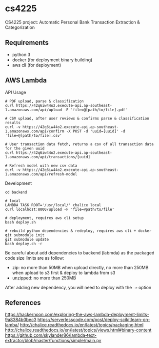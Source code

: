 # cs4225
CS4225 project: Automatic Personal Bank Transaction Extraction &amp; Categorization

## Requirements
- python 3
- docker (for deployment binary building)
- aws cli (for deployment)

## AWS Lambda

API Usage

```
# PDF upload, parse & classification
curl https://42q6iw44o2.execute-api.ap-southeast-1.amazonaws.com/api/upload -F 'file=@[path/to/file].pdf'

# CSV upload, after user reviews & confirms parse & classification results
curl -v https://42q6iw44o2.execute-api.ap-southeast-1.amazonaws.com/api/confirm -X POST -d 'uuid=[uuid]' -d 'file=@[path/to/file].csv'

# User transaction data fetch, returns a csv of all transaction data for the given uuid
curl https://42q6iw44o2.execute-api.ap-southeast-1.amazonaws.com/api/transactions/[uuid]

# Refresh model with new csv data
curl -v https://42q6iw44o2.execute-api.ap-southeast-1.amazonaws.com/api/refresh-model
```

Development

```
cd backend

# local
LAMBDA_TASK_ROOT='/usr/local/' chalice local
curl localhost:8000/upload -F 'file=@path/to/file'

# deployment, requires aws cli setup
bash deploy.sh

# rebuild python dependencies & redeploy, requires aws cli + docker
git submodule init
git submodule update
bash deploy.sh -r
```

Be careful about add dependencies to backend (labmda) as the packaged code size limits are as follow:

- zip: no more than 50MB when upload directly, no more than 250MB when upload to s3 first & deploy to lambda from s3
- unzipped: no more than 250MB

After adding new dependency, you will need to deploy with the `-r` option


## References

https://hackernoon.com/exploring-the-aws-lambda-deployment-limits-9a8384b0bec3
https://serverlesscode.com/post/deploy-scikitlearn-on-lamba/
http://chalice.readthedocs.io/en/latest/topics/packaging.html
http://chalice.readthedocs.io/en/latest/topics/views.html#binary-content
https://github.com/skylander86/lambda-text-extractor/blob/master/functions/simple/main.py
